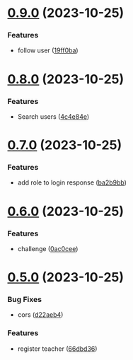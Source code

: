 # [0.9.0](https://github.com/bitroll-team/codefest1-users/compare/v0.8.0...v0.9.0) (2023-10-25)


### Features

* follow user ([19ff0ba](https://github.com/bitroll-team/codefest1-users/commit/19ff0ba864ccf7a7bafff718b43ada5bc316f8da))



# [0.8.0](https://github.com/bitroll-team/codefest1-users/compare/v0.7.0...v0.8.0) (2023-10-25)


### Features

* Search users ([4c4e84e](https://github.com/bitroll-team/codefest1-users/commit/4c4e84e8ec68f20df1a7f81bfa52db06ad832427))



# [0.7.0](https://github.com/bitroll-team/codefest1-users/compare/v0.6.0...v0.7.0) (2023-10-25)


### Features

* add role to login response ([ba2b9bb](https://github.com/bitroll-team/codefest1-users/commit/ba2b9bb2df4cda0664a56e10fe48552ec4f6da28))



# [0.6.0](https://github.com/bitroll-team/codefest1-users/compare/v0.5.0...v0.6.0) (2023-10-25)


### Features

* challenge ([0ac0cee](https://github.com/bitroll-team/codefest1-users/commit/0ac0cee558f22b69c81cf1563d4de949717e0a0f))



# [0.5.0](https://github.com/bitroll-team/codefest1-users/compare/v0.4.1...v0.5.0) (2023-10-25)


### Bug Fixes

* cors ([d22aeb4](https://github.com/bitroll-team/codefest1-users/commit/d22aeb406b9835f61f2e5c033a45e3d8ff688125))


### Features

* register teacher ([66dbd36](https://github.com/bitroll-team/codefest1-users/commit/66dbd36a7feeecd40cf9b752a928f75767ba64a2))



